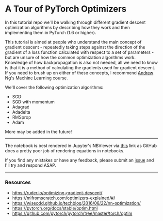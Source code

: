 # A Tour of PyTorch Optimizers

In this tutorial repo we'll be walking through different gradient descent optimization algorithms by describing how they work and then implementing them in PyTorch (1.6 or higher).

This tutorial is aimed at people who understand the main concept of gradient descent - repeatedly taking steps against the direction of the gradient of a loss function calculated with respect to a set of parameters - but are unsure of how the common optimization algorithms work. Knowledge of how backpropagation is also not needed, all we need to know is that it is a method of calculating the gradients used for gradient descent. If you need to brush up on either of these concepts, I recommend [Andrew Ng's Machine Learning](https://www.coursera.org/learn/machine-learning/) course.

We'll cover the following optimization algorithms:

* SGD
* SGD with momentum
* Adagrad
* Adadelta
* RMSprop
* Adam

More may be added in the future!

---

The notebook is best rendered in Jupyter's NBViewer via [this](https://nbviewer.jupyter.org/github/bentrevett/a-tour-of-pytorch-optimizers/blob/main/a-tour-of-pytorch-optimizers.ipynb) link as GitHub does a pretty poor job of rendering equations in notebooks.

If you find any mistakes or have any feedback, please submit an [issue](https://github.com/bentrevett/a-tour-of-pytorch-optimizers/issues/new) and I'll try and respond ASAP.

---

### Resources

* https://ruder.io/optimizing-gradient-descent/
* https://mlfromscratch.com/optimizers-explained/#/
* https://wiseodd.github.io/techblog/2016/06/22/nn-optimization/
* https://pytorch.org/docs/stable/optim.html
* https://github.com/pytorch/pytorch/tree/master/torch/optim
